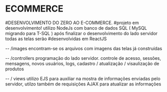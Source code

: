 # ECOMMERCE
#DESENVOLVIMENTO DO ZERO AO E-COMMERCE. 
#projeto em desenvolvimento! utilizo NodeJs com banco de dados SQL ( MySQL migrando para T-SQL ) após finalizar o desenvolvimento do lado servidor todas as telas serão #desenvolvidas em ReactJS


-- /images
encontram-se os arquivos com imagens das telas já construídas

-- /controllers
programação do lado servidor. 
controle de acesso, sessões, mensagens, novos usuários, logs, cadastro / atualização / visaulização de produtos

-- / views
utilizo EJS para auxiliar na mostra de informações enviadas pelo servidor, utilzo também de requisições AJAX para atualizar as informações


